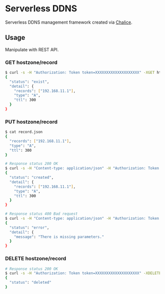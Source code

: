 Serverless DDNS
===============

Serverless DDNS management framework created via [Chalice](https://github.com/aws/chalice).

Usage
-----

Manipulate with REST API.

### GET hostzone/record

```bash
$ curl -s -H "Authorization: Token token=XXXXXXXXXXXXXXXXXXXX" -XGET http://your-url/hostzone/record
{
  "status": "exist",
  "detail": {
    "records": ["192.168.11.1"],
    "type": "A",
    "ttl": 300
  }
}
```

### PUT hostzone/record

```bash
$ cat record.json
{
  "records": ["192.168.11.1"],
  "type": "A",
  "ttl": 300
}

# Response status 200 OK
$ curl -s -H "Content-type: application/json" -H "Authorization: Token token=XXXXXXXXXXXXXXXXXXXX" -XPUT http://your-url/hostzone/record -d @record.json
{
  "status": "created",
  "detail": {
    "records": ["192.168.11.1"],
    "type": "A",
    "ttl": 300
  }
}

# Response status 400 Bad request
$ curl -s -H "Content-type: application/json" -H "Authorization: Token token=XXXXXXXXXXXXXXXXXXXX" -XPUT http://your-url/hostzone/record -d @record.json
{
  "status": "error",
  "detail": {
    "message": "There is missing parameters."
  }
}
```

### DELETE hostzone/record

```bash
# Response status 200 OK
$ curl -s -H "Authorization: Token token=XXXXXXXXXXXXXXXXXXXX" -XDELETE http://your-url/hostzone/record
{
  "status": "deleted"
}
```
